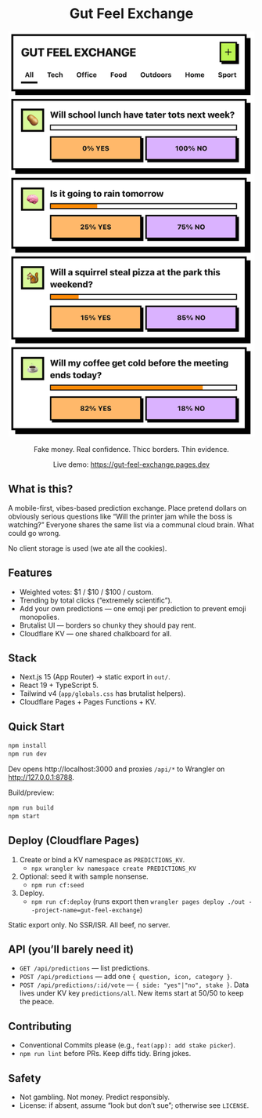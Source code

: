 <div align="center">

# Gut Feel Exchange

<img src="screenshot.png" alt="Gut Feel Exchange screenshot" width="600" />

Fake money. Real confidence. Thicc borders. Thin evidence.

Live demo: https://gut-feel-exchange.pages.dev

</div>

## What is this?
A mobile-first, vibes-based prediction exchange. Place pretend dollars on obviously serious questions like “Will the printer jam while the boss is watching?” Everyone shares the same list via a communal cloud brain. What could go wrong.

No client storage is used (we ate all the cookies).

## Features
- Weighted votes: $1 / $10 / $100 / custom.
- Trending by total clicks (“extremely scientific”).
- Add your own predictions — one emoji per prediction to prevent emoji monopolies.
- Brutalist UI — borders so chunky they should pay rent.
- Cloudflare KV — one shared chalkboard for all.

## Stack
- Next.js 15 (App Router) → static export in `out/`.
- React 19 + TypeScript 5.
- Tailwind v4 (`app/globals.css` has brutalist helpers).
- Cloudflare Pages + Pages Functions + KV.

## Quick Start
```bash
npm install
npm run dev
```
Dev opens http://localhost:3000 and proxies `/api/*` to Wrangler on http://127.0.0.1:8788.

Build/preview:
```bash
npm run build
npm start
```

## Deploy (Cloudflare Pages)
1) Create or bind a KV namespace as `PREDICTIONS_KV`.
   - `npx wrangler kv namespace create PREDICTIONS_KV`
2) Optional: seed it with sample nonsense.
   - `npm run cf:seed`
3) Deploy.
   - `npm run cf:deploy` (runs export then `wrangler pages deploy ./out --project-name=gut-feel-exchange`)

Static export only. No SSR/ISR. All beef, no server.

## API (you’ll barely need it)
- `GET /api/predictions` — list predictions.
- `POST /api/predictions` — add one `{ question, icon, category }`.
- `POST /api/predictions/:id/vote` — `{ side: "yes"|"no", stake }`.
Data lives under KV key `predictions/all`. New items start at 50/50 to keep the peace.

## Contributing
- Conventional Commits please (e.g., `feat(app): add stake picker`).
- `npm run lint` before PRs. Keep diffs tidy. Bring jokes.

## Safety
- Not gambling. Not money. Predict responsibly.
- License: if absent, assume “look but don’t sue”; otherwise see `LICENSE`.
